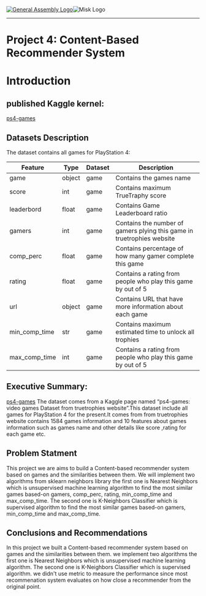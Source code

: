 [![General Assembly Logo](https://camo.githubusercontent.com/1a91b05b8f4d44b5bbfb83abac2b0996d8e26c92/687474703a2f2f692e696d6775722e636f6d2f6b6538555354712e706e67)](https://generalassemb.ly/education/web-development-immersive)![Misk Logo](https://i.ibb.co/KmXhJbm/Webp-net-resizeimage-1.png)

---

# Project 4: Content-Based Recommender System 

# Introduction 

## published Kaggle kernel:


[ps4-games](https://www.kaggle.com/ww1234/ps4-games)

## Datasets Description 

The dataset contains all games for PlayStation 4: 

|Feature|Type|Dataset|Description|
|---|---|---|---|
|game|object|game|Contains the games name| 
|score|int|game|Contains maximum TrueTraphy score|
|leaderbord|float|game|Contains Game Leaderboard ratio|
|gamers|int|game|Contains the number of gamers plying this game in truetrophies website|
|comp_perc|float|game|Contains percentage of how many gamer complete this game|
|rating|float|game|Contains a rating from people who play this game by out of 5|
|url|object|game|Contains URL that have more information about each game|
|min_comp_time|str|game|Contains maximum estimated time to unlock all trophies|
|max_comp_time|int|game|Contains a rating from people who play this game by out of 5|


## Executive Summary:

[ps4-games](https://www.kaggle.com/ww1234/ps4-games)
The dataset comes from a Kaggle page named “ps4-games: video games Dataset from truetrophies website”.This dataset include all games for PlayStation 4 for the present.It comes from from truetrophies website contains 1584 games information and 10 features about games information such as games name and other details like score ,rating for each game etc.


## Problem Statment

This project we are aims to build a Content-based recommender system based on games and the similarities between them. We will implement two algorithms from sklearn neighbors library the first one is Nearest Neighbors which is unsupervised machine learning algorithm to find the most similar games based-on gamers, comp_perc, rating, min_comp_time and max_comp_time. The second one is K-Neighbors Classifier which is supervised algorithm to find the most similar games based-on gamers, min_comp_time and max_comp_time.

## Conclusions and Recommendations

In this project we built a Content-based recommender system based on games and the similarities between them. we implement two algorithms the first one is Nearest Neighbors which is unsupervised machine learning algorithm. The second one is K-Neighbors Classifier which is supervised algorithm. we didn't use metric to measure the performance since most recommenation system evaluates on how close a recommender from the original point.
 

